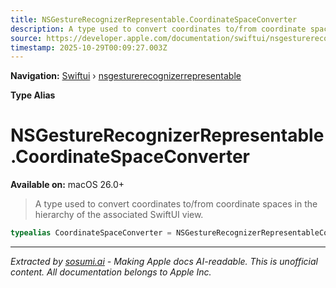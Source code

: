 ```yaml
---
title: NSGestureRecognizerRepresentable.CoordinateSpaceConverter
description: A type used to convert coordinates to/from coordinate spaces in the hierarchy of the associated SwiftUI view.
source: https://developer.apple.com/documentation/swiftui/nsgesturerecognizerrepresentable/coordinatespaceconverter
timestamp: 2025-10-29T00:09:27.003Z
---
```


**Navigation:** [Swiftui](/documentation/swiftui) › [nsgesturerecognizerrepresentable](/documentation/swiftui/nsgesturerecognizerrepresentable)

**Type Alias**

# NSGestureRecognizerRepresentable.CoordinateSpaceConverter

**Available on:** macOS 26.0+

> A type used to convert coordinates to/from coordinate spaces in the hierarchy of the associated SwiftUI view.

```swift
typealias CoordinateSpaceConverter = NSGestureRecognizerRepresentableCoordinateSpaceConverter
```

---

*Extracted by [sosumi.ai](https://sosumi.ai) - Making Apple docs AI-readable.*
*This is unofficial content. All documentation belongs to Apple Inc.*
